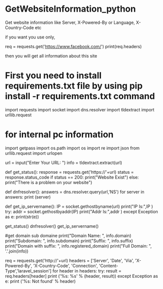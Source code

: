 # GetWebsiteInformation_python
Get website information like Server, X-Powered-By or Language, X-Country-Code etc

if you want you use only,

req = requests.get('https://www.facebook.com/')
print(req.headers)

then you will get all information about this site

<h1>First you need to install requirements.txt file by using pip install -r requirements.txt command</h1>


import requests
import socket
import dns.resolver
import tldextract
import urllib.request
# for internal pc information
import getpass
import os.path
import os
import re
import json
from urllib.request import urlopen 

url = input("Enter Your URL: ")
info = tldextract.extract(url)

def get_status():
    response = requests.get('https://'+url)
    status = response.status_code
    if status == 200:
        print("Website Exist")
    else:
        print("There is a problem on your website")

def dnfresolver():
    answers = dns.resolver.query(url,'NS')
    for server in answers:
        print (server)
    

def get_ip_servername():
    IP = socket.gethostbyname(url)
    print("IP  Is:",IP )
    try:
        addr = socket.gethostbyaddr(IP)
        print("Addr  Is:",addr ) 
    except Exception as e:
        print(str(e))
    

get_status()
dnfresolver()
get_ip_servername()

#get domain sub domaine
print("Domain Name: ", info.domain)
print("Subdomain: ", info.subdomain)
print("Suffix: ", info.suffix)
print("Domain with suffix: ", info.registered_domain)
print("Full Domain: ", '.'.join(info))

req = requests.get('http://'+url)
headers = ['Server', 'Date', 'Via', 'X-Powered-By', 'X-Country-Code', 'Connection', 'Content-Type','laravel_session']
for header in headers:
    try:
        result = req.headers[header]
        print ('%s: %s' % (header, result))
    except Exception as e:
        print ('%s: Not found' % header)





